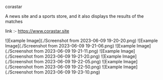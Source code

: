     
corastar

A news site and a sports store, and it also displays the results of the matches

link  :- https://www.corastar.site




![Example Image](./Screenshot from 2023-06-09 19-20-20.png)
![Example Image](./Screenshot from 2023-06-09 19-21-06.png)
![Example Image](./Screenshot from 2023-06-09 19-21-11.png)
![Example Image](./Screenshot from 2023-06-09 19-21-20.png)
![Example Image](./Screenshot from 2023-06-09 19-22-05.png)
![Example Image](./Screenshot from 2023-06-09 19-22-50.png)
![Example Image](./Screenshot from 2023-06-09 19-23-10.png)
